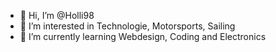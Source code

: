 - 👋 Hi, I’m @Holli98
- 👀 I’m interested in Technologie, Motorsports, Sailing 
- 🌱 I’m currently learning Webdesign, Coding and Electronics

<!---
Holli98/Holli98 is a ✨ special ✨ repository because its `README.md` (this file) appears on your GitHub profile.
You can click the Preview link to take a look at your changes.
--->
